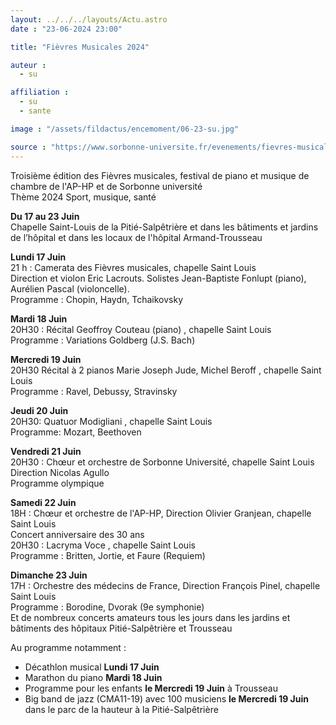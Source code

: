 ```yaml
---
layout: ../../../layouts/Actu.astro
date : "23-06-2024 23:00"

title: "Fièvres Musicales 2024"

auteur :
  - su

affiliation :
  - su
  - sante

image : "/assets/fildactus/encemoment/06-23-su.jpg"

source : "https://www.sorbonne-universite.fr/evenements/fievres-musicales-2024"
---
```


Troisième édition des Fièvres musicales, festival de piano et musique de chambre de l'AP-HP et de Sorbonne université  
Thème 2024 Sport, musique, santé

__Du 17 au 23 Juin__  
Chapelle Saint-Louis de la Pitié-Salpêtrière et dans les bâtiments et jardins de l’hôpital et dans les locaux de l'hôpital Armand-Trousseau

__Lundi 17 Juin__  
21 h :  Camerata des Fièvres musicales, chapelle Saint Louis  
Direction et violon Eric Lacrouts. Solistes Jean-Baptiste Fonlupt (piano), Aurélien Pascal (violoncelle).  
Programme : Chopin, Haydn, Tchaikovsky

__Mardi 18 Juin__  
20H30 :  Récital Geoffroy Couteau (piano) , chapelle Saint Louis  
Programme : Variations Goldberg (J.S. Bach)

__Mercredi 19 Juin__  
20H30 Récital à 2 pianos Marie Joseph Jude, Michel Beroff , chapelle Saint Louis  
Programme : Ravel, Debussy, Stravinsky  

__Jeudi 20 Juin__  
20H30:  Quatuor Modigliani , chapelle Saint Louis  
Programme:  Mozart, Beethoven

__Vendredi 21 Juin__  
20H30 :  Chœur et orchestre de Sorbonne Université, chapelle Saint Louis  
Direction Nicolas Agullo  
Programme olympique

__Samedi 22 Juin__  
18H :  Chœur et orchestre de l'AP-HP, Direction Olivier Granjean, chapelle Saint Louis  
Concert anniversaire des 30 ans  
20H30 :  Lacryma Voce , chapelle Saint Louis  
Programme :  Britten, Jortie, et Faure (Requiem)  

__Dimanche 23 Juin__  
17H : Orchestre des médecins de France, Direction François Pinel, chapelle Saint Louis  
Programme : Borodine, Dvorak (9e symphonie)  
Et de nombreux concerts amateurs tous les jours dans les jardins et bâtiments des hôpitaux Pitié-Salpêtrière et Trousseau

Au programme notamment :  
- Décathlon musical __Lundi 17 Juin__  
- Marathon du piano __Mardi 18 Juin__  
- Programme pour les enfants __le Mercredi 19 Juin__ à Trousseau  
- Big band de jazz (CMA11-19) avec 100 musiciens __le Mercredi 19 Juin__ dans le parc de la hauteur à la Pitié-Salpêtrière
